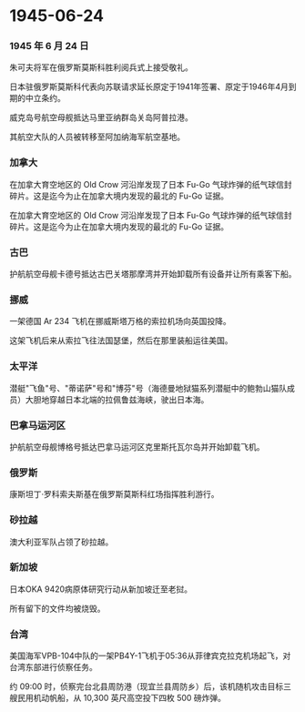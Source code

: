 # 1945-06-24

### 1945 年 6 月 24 日

朱可夫将军在俄罗斯莫斯科胜利阅兵式上接受敬礼。

日本驻俄罗斯莫斯科代表向苏联请求延长原定于1941年签署、原定于1946年4月到期的中立条约。

威克岛号航空母舰抵达马里亚纳群岛关岛阿普拉港。

其航空大队的人员被转移至阿加纳海军航空基地。

### 加拿大

在加拿大育空地区的 Old Crow 河沿岸发现了日本 Fu-Go
气球炸弹的纸气球信封碎片。这是迄今为止在加拿大境内发现的最北的 Fu-Go
证据。

在加拿大育空地区的 Old Crow 河沿岸发现了日本 Fu-Go
气球炸弹的纸气球信封碎片。这是迄今为止在加拿大境内发现的最北的 Fu-Go
证据。

### 古巴

护航航空母舰卡德号抵达古巴关塔那摩湾并开始卸载所有设备并让所有乘客下船。

### 挪威

一架德国 Ar 234 飞机在挪威斯塔万格的索拉机场向英国投降。

这架飞机后来从索拉飞往法国瑟堡，然后在那里装船运往美国。

### 太平洋

潜艇"飞鱼"号、"蒂诺萨"号和"博芬"号（海德曼地狱猫系列潜艇中的鲍勃山猫队成员）大胆地穿越日本北端的拉佩鲁兹海峡，驶出日本海。

### 巴拿马运河区

护航航空母舰博格号抵达巴拿马运河区克里斯托瓦尔岛并开始卸载飞机。

### 俄罗斯

康斯坦丁·罗科索夫斯基在俄罗斯莫斯科红场指挥胜利游行。

### 砂拉越

澳大利亚军队占领了砂拉越。

### 新加坡

日本OKA 9420病原体研究行动从新加坡迁至老挝。

所有留下的文件均被烧毁。

### 台湾

美国海军VPB-104中队的一架PB4Y-1飞机于05:36从菲律宾克拉克机场起飞，对台湾东部进行侦察任务。

约 09:00
时，侦察完台北县周防港（现宜兰县周防乡）后，该机随机攻击目标三艘民用机动帆船，从
10,300 英尺高空投下四枚 500 磅炸弹。